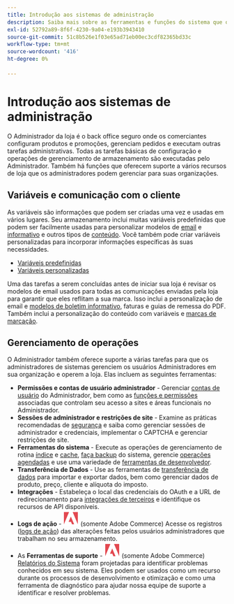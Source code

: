 ```yaml
---
title: Introdução aos sistemas de administração
description: Saiba mais sobre as ferramentas e funções do sistema que o administrador da loja pode usar para gerenciar com eficiência os sites, dados, integrações e usuários administradores.
exl-id: 52792a89-8f6f-4230-9a04-e193b3943410
source-git-commit: 51c8b526e1f03e65ad71eb00ec3cdf82365bd33c
workflow-type: tm+mt
source-wordcount: '416'
ht-degree: 0%

---
```


# Introdução aos sistemas de administração

O Administrador da loja é o back office seguro onde os comerciantes configuram produtos e promoções, gerenciam pedidos e executam outras tarefas administrativas. Todas as tarefas básicas de configuração e operações de gerenciamento de armazenamento são executadas pelo Administrador. Também há funções que oferecem suporte a vários recursos de loja que os administradores podem gerenciar para suas organizações.

## Variáveis e comunicação com o cliente

As variáveis são informações que podem ser criadas uma vez e usadas em vários lugares. Seu armazenamento inclui muitas variáveis predefinidas que podem ser facilmente usadas para personalizar modelos de [email](email-templates.md) e [informativo](../merchandising-promotions/newsletter-template.md) e outros tipos de [conteúdo](../content-design/introduction.md#content). Você também pode criar variáveis personalizadas para incorporar informações específicas às suas necessidades.

- [Variáveis predefinidas](variables-predefined.md)
- [Variáveis personalizadas](variables-custom.md)

Uma das tarefas a serem concluídas antes de iniciar sua loja é revisar os modelos de email usados para todas as comunicações enviadas pela loja para garantir que eles reflitam a sua marca. Isso inclui a personalização de email e [modelos de boletim informativo](../merchandising-promotions/newsletter-template.md), faturas e guias de remessa do PDF. Também inclui a personalização do conteúdo com variáveis e [marcas de marcação](markup-tags.md).

## Gerenciamento de operações

O Administrador também oferece suporte a várias tarefas para que os administradores de sistemas gerenciem os usuários Administradores em sua organização e operem a loja. Elas incluem as seguintes ferramentas:

- **Permissões e contas de usuário administrador** - Gerenciar [contas de usuário](permissions-users-all.md) do Administrador, bem como as [funções e permissões](permissions-user-roles.md) associadas que controlam seu acesso a sites e áreas funcionais no Administrador.
- **Sessões de administrador e restrições de site** - Examine as práticas recomendadas de [segurança](security.md) e saiba como gerenciar sessões de administrador e credenciais, implementar o CAPTCHA e gerenciar restrições de site.
- **Ferramentas do sistema** - Execute as operações de gerenciamento de rotina [índice](index-management.md) e [cache](cache-management.md), [faça backup](backups.md) do sistema, gerencie [operações agendadas](data-scheduled-import-export.md) e use uma variedade de [ferramentas de desenvolvedor](developer-tools.md).
- **Transferência de Dados** - Use as ferramentas de [transferência de dados](data-transfer.md) para importar e exportar dados, bem como gerenciar dados de produto, preço, cliente e alíquota do imposto.
- **Integrações** - Estabeleça o local das credenciais do OAuth e a URL de redirecionamento para [integrações de terceiros](integrations.md) e identifique os recursos de API disponíveis.
- **Logs de ação** - ![Adobe Commerce](../assets/adobe-logo.svg) (somente Adobe Commerce) Acesse os registros ([logs de ação](action-log.md)) das alterações feitas pelos usuários administradores que trabalham no seu armazenamento.
- As **Ferramentas de suporte** - ![Adobe Commerce](../assets/adobe-logo.svg) (somente Adobe Commerce) [Relatórios do Sistema](support.md#access-system-reports) foram projetadas para identificar problemas conhecidos em seu sistema. Eles podem ser usados como um recurso durante os processos de desenvolvimento e otimização e como uma ferramenta de diagnóstico para ajudar nossa equipe de suporte a identificar e resolver problemas.
